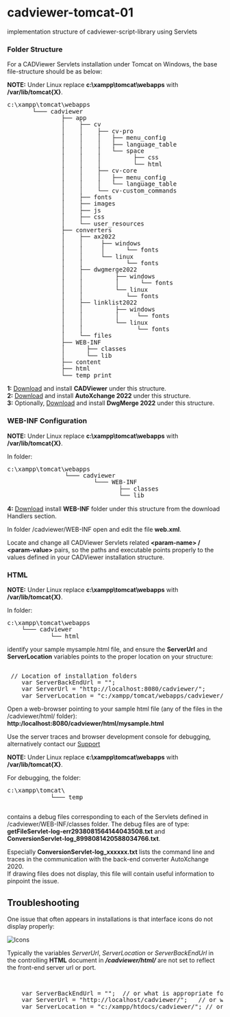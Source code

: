 # cadviewer-tomcat-01
implementation  structure of cadviewer-script-library using Servlets




### Folder Structure
For a CADViewer Servlets installation under Tomcat on Windows, the base file-structure should be as below: 

**NOTE:** Under Linux replace **c:\xampp\tomcat\webapps** with **/var/lib/tomcat{X}**.

<pre style="line-height: 110%">
c:\xampp\tomcat\webapps
       └─── cadviewer
               ├── app
               │    ├── cv
               │    │    ├── cv-pro 
               │    │    │   ├── menu_config
               │    │    │   ├── language_table
               │    │    │   └── space
               │    │    │         ├── css 
               │    │    │         └── html
               │    │    ├── cv-core
               │    │    │   ├── menu_config
               │    │    │   └── language_table
               │    │    └── cv-custom_commands
               │    ├── fonts
               │    ├── images
               │    ├── js
               │    ├── css
               │    └── user_resources	
               ├── converters
               │    ├── ax2022
               │    │     ├── windows 
               │    │     │      └── fonts
               │    │     └── linux
               │    │            └── fonts
               │    ├── dwgmerge2022
               │    │         ├── windows 
               │    │         │      └── fonts
               │    │         └── linux
               │    │            └── fonts
               │    ├── linklist2022
               │    │         ├── windows 
               │    │         │     └── fonts
               │    │         └── linux
               │    │               └── fonts
               │    └── files
               ├── WEB-INF
               │      ├── classes
               │      └── lib
               ├── content
               ├── html
               └── temp_print
</pre>

**1:** [Download](https://cadviewer.com/download/) and install **CADViewer** under this structure.  <br>
**2:** [Download](https://cadviewer.com/download/) and install **AutoXchange 2022** under this structure. <br>
**3:** Optionally, [Download](https://cadviewer.com/download/) and install **DwgMerge 2022** under this structure.


### WEB-INF Configuration

**NOTE:** Under Linux replace **c:\xampp\tomcat\webapps** with **/var/lib/tomcat{X}**.


In folder:

<pre style="line-height: 110%">
c:\xampp\tomcat\webapps
	            └─── cadviewer
                        └─── WEB-INF
                               ├── classes
                               └── lib
</pre>


**4:** [Download](https://cadviewer.com/download/) install **WEB-INF** folder under this structure from the download Handlers section. 


In folder /cadviewer/WEB-INF open and edit the file **web.xml**.

Locate and change all CADViewer Servlets related  **&lt;param-name&gt; / &lt;param-value&gt;** pairs, so the paths and executable points properly to the values defined in your CADViewer installation structure. 
 
  

### HTML 

**NOTE:** Under Linux replace **c:\xampp\tomcat\webapps** with **/var/lib/tomcat{X}**.

In folder:

<pre style="line-height: 110%">
c:\xampp\tomcat\webapps
    └─── cadviewer
            └── html
</pre>


identify your sample mysample.html file, and ensure the **ServerUrl** and **ServerLocation** variables points to the proper location on your structure:

<pre style="line-height: 110%">

 // Location of installation folders
    var ServerBackEndUrl = "";
    var ServerUrl = "http://localhost:8080/cadviewer/";
    var ServerLocation = "c:/xampp/tomcat/webapps/cadviewer/";
</pre>




Open a web-browser pointing to your sample html file (any of the files in the /cadviewer/html/ folder): **http:/localhost:8080/cadviewer/html/mysample.html**

Use the server traces and browser development console for debugging, alternatively contact our [Support](https://cadviewer.com/cadviewertechdocs/support/)  

**NOTE:** Under Linux replace **c:\xampp\tomcat\webapps** with **/var/lib/tomcat{X}**.

For debugging, the folder:
<pre style="line-height: 110%">
c:\xampp\tomcat\
            └─── temp
		</pre>
contains a debug files corresponding to each of the Servlets defined in /cadviewer/WEB-INF/classes folder. The debug files are of type:  **getFileServlet-log-err2938081564144043508.txt** and **ConversionServlet-log_8998081420588034766.txt**.

Especially **ConversionServlet-log_xxxxxx.txt** lists the command line and traces in the communication with the back-end converter AutoXchange 2020. <br>
If drawing files does not display, this file will contain useful information to pinpoint the issue.


## Troubleshooting

One issue that often appears in installations is that interface icons do not display properly:

![Icons](https://cadviewer.com/cadviewertechdocs/images/missing_icons.png "Icons missing")

Typically the variables *ServerUrl*, *ServerLocation* or *ServerBackEndUrl* in the controlling **HTML**  document in ***/cadviewer/html/*** are not set to reflect the front-end server url or port.

<pre style="line-height: 110%">


    var ServerBackEndUrl = "";  // or what is appropriate for my server; used for NodeJS server only
    var ServerUrl = "http://localhost/cadviewer/";   // or what is appropriate for my server
    var ServerLocation = "c:/xampp/htdocs/cadviewer/"; // or what is appropriate for my server
</pre>
